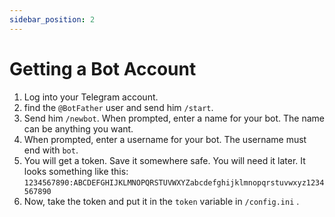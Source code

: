 ```yaml
---
sidebar_position: 2
---
```


# Getting a Bot Account

1. Log into your Telegram account.
2. find the `@BotFather` user and send him `/start`.
3. Send him `/newbot`. When prompted, enter a name for your bot. The name can be anything you want.
4. When prompted, enter a username for your bot. The username must end with `bot`.
5. You will get a token. Save it somewhere safe. You will need it later. It looks something like this: `1234567890:ABCDEFGHIJKLMNOPQRSTUVWXYZabcdefghijklmnopqrstuvwxyz1234567890`
6. Now, take the token and put it in the `token` variable in `/config.ini` .
